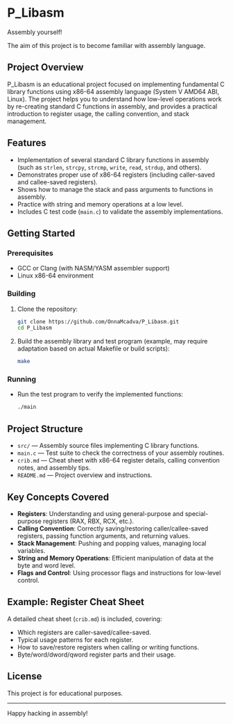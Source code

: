 # P_Libasm

Assembly yourself!

The aim of this project is to become familiar with assembly language.

## Project Overview

P_Libasm is an educational project focused on implementing fundamental C library functions using x86-64 assembly language (System V AMD64 ABI, Linux). The project helps you to understand how low-level operations work by re-creating standard C functions in assembly, and provides a practical introduction to register usage, the calling convention, and stack management.

## Features

- Implementation of several standard C library functions in assembly (such as `strlen`, `strcpy`, `strcmp`, `write`, `read`, `strdup`, and others).
- Demonstrates proper use of x86-64 registers (including caller-saved and callee-saved registers).
- Shows how to manage the stack and pass arguments to functions in assembly.
- Practice with string and memory operations at a low level.
- Includes C test code (`main.c`) to validate the assembly implementations.

## Getting Started

### Prerequisites

- GCC or Clang (with NASM/YASM assembler support)
- Linux x86-64 environment

### Building

1. Clone the repository:
   ```sh
   git clone https://github.com/OnnaMcadva/P_Libasm.git
   cd P_Libasm
   ```
2. Build the assembly library and test program (example, may require adaptation based on actual Makefile or build scripts):
   ```sh
   make
   ```

### Running

- Run the test program to verify the implemented functions:
  ```sh
  ./main
  ```

## Project Structure

- `src/` — Assembly source files implementing C library functions.
- `main.c` — Test suite to check the correctness of your assembly routines.
- `crib.md` — Cheat sheet with x86-64 register details, calling convention notes, and assembly tips.
- `README.md` — Project overview and instructions.

## Key Concepts Covered

- **Registers**: Understanding and using general-purpose and special-purpose registers (RAX, RBX, RCX, etc.).
- **Calling Convention**: Correctly saving/restoring caller/callee-saved registers, passing function arguments, and returning values.
- **Stack Management**: Pushing and popping values, managing local variables.
- **String and Memory Operations**: Efficient manipulation of data at the byte and word level.
- **Flags and Control**: Using processor flags and instructions for low-level control.

## Example: Register Cheat Sheet

A detailed cheat sheet (`crib.md`) is included, covering:

- Which registers are caller-saved/callee-saved.
- Typical usage patterns for each register.
- How to save/restore registers when calling or writing functions.
- Byte/word/dword/qword register parts and their usage.

## License

This project is for educational purposes.

---
Happy hacking in assembly!
